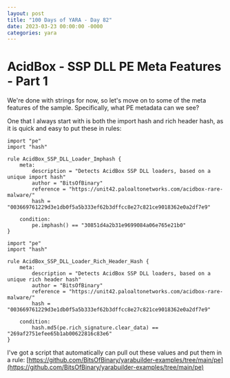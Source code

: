 ```yaml
---
layout: post
title: "100 Days of YARA - Day 82"
date: 2023-03-23 00:00:00 -0000
categories: yara
---
```


# AcidBox - SSP DLL PE Meta Features - Part 1
We're done with strings for now, so let's move on to some of the meta features of the sample. Specifically, what PE metadata can we see?

One that I always start with is both the import hash and rich header hash, as it is quick and easy to put these in rules:
```
import "pe"
import "hash"

rule AcidBox_SSP_DLL_Loader_Imphash {
    meta:
        description = "Detects AcidBox SSP DLL loaders, based on a unique import hash"
        author = "BitsOfBinary"
        reference = "https://unit42.paloaltonetworks.com/acidbox-rare-malware/"
        hash = "003669761229d3e1db0f5a5b333ef62b3dffcc8e27c821ce9018362e0a2df7e9"

    condition:
        pe.imphash() == "30851d4a2b31e9699084a06e765e21b0"
}

import "pe"
import "hash"

rule AcidBox_SSP_DLL_Loader_Rich_Header_Hash {
    meta:
        description = "Detects AcidBox SSP DLL loaders, based on a unique rich header hash"
        author = "BitsOfBinary"
        reference = "https://unit42.paloaltonetworks.com/acidbox-rare-malware/"
        hash = "003669761229d3e1db0f5a5b333ef62b3dffcc8e27c821ce9018362e0a2df7e9"

    condition:
        hash.md5(pe.rich_signature.clear_data) == "269af2751efee65b1ab00622816c83e6"
}
```

I've got a script that automatically can pull out these values and put them in a rule: [https://github.com/BitsOfBinary/yarabuilder-examples/tree/main/pe](https://github.com/BitsOfBinary/yarabuilder-examples/tree/main/pe)